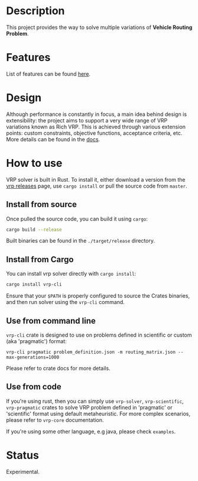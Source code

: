 # Description

This project provides the way to solve multiple variations of **Vehicle Routing Problem**.


# Features

List of features can be found [here](https://github.com/reinterpretcat/vrp).


# Design

Although performance is constantly in focus, a main idea behind design is extensibility: the project
aims to support a very wide range of VRP variations known as Rich VRP. This is achieved through
various extension points: custom constraints, objective functions, acceptance criteria, etc.
More details can be found in the [docs](https://github.com/reinterpretcat/vrp).


# How to use

VRP solver is built in Rust. To install it, either download a version from the [vrp releases](https://github.com/reinterpretcat/vrp/releases)
page, use `cargo install` or pull the source code from `master`.

## Install from source

Once pulled the source code, you can build it using `cargo`:

```bash
cargo build --release
```

Built binaries can be found in the `./target/release` directory.

## Install from Cargo

You can install vrp solver directly with `cargo install`:

```bash
cargo install vrp-cli
```

Ensure that your `$PATH` is properly configured to source the Crates binaries, and then run solver using the `vrp-cli` command.

## Use from command line

`vrp-cli` crate is designed to use on problems defined in scientific or custom (aka 'pragmatic') format:

`vrp-cli pragmatic problem_definition.json -m routing_matrix.json --max-generations=1000`

Please refer to crate docs for more details.

## Use from code

If you're using rust, then you can simply use `vrp-solver`, `vrp-scientific`, `vrp-pragmatic` crates to solve VRP problem
defined in 'pragmatic' or 'scientific' format using default metaheuristic. For more complex scenarios, please refer to
`vrp-core` documentation.

If you're using some other language, e.g java, please check `examples`.


# Status

Experimental.